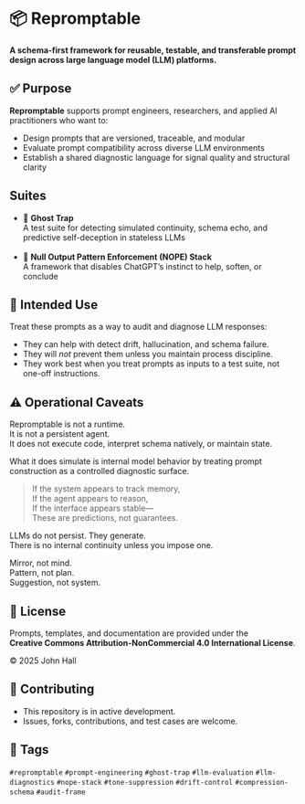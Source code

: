 # 📦 Repromptable

**A schema-first framework for reusable, testable, and transferable prompt design across large language model (LLM) platforms.**

## ✅ Purpose

**Repromptable** supports prompt engineers, researchers, and applied AI practitioners who want to:

- Design prompts that are versioned, traceable, and modular
- Evaluate prompt compatibility across diverse LLM environments
- Establish a shared diagnostic language for signal quality and structural clarity

## Suites

- 👻 **Ghost Trap**  
  A test suite for detecting simulated continuity, schema echo, and predictive self-deception in stateless LLMs <br />&nbsp;<br />
- 🧱 **Null Output Pattern Enforcement (NOPE) Stack**  
  A framework that disables ChatGPT’s instinct to help, soften, or conclude

## 🧪 Intended Use

Treat these prompts as a way to audit and diagnose LLM responses:

- They can help with detect drift, hallucination, and schema failure.
- They will *not* prevent them unless you maintain process discipline.
- They work best when you treat prompts as inputs to a test suite, not one-off instructions.

## ⚠️ Operational Caveats

Repromptable is not a runtime. \
It is not a persistent agent. \
It does not execute code, interpret schema natively, or maintain state.

What it does simulate is internal model behavior by treating prompt construction as a controlled diagnostic surface.

> If the system appears to track memory, \
> If the agent appears to reason, \
> If the interface appears stable— \
> These are predictions, not guarantees.

LLMs do not persist. They generate. \
There is no internal continuity unless you impose one.

Mirror, not mind. \
Pattern, not plan. \
Suggestion, not system.

## 📜 License

Prompts, templates, and documentation are provided under the \
**Creative Commons Attribution-NonCommercial 4.0 International License**.

© 2025 John Hall

## 🔧 Contributing

- This repository is in active development.
- Issues, forks, contributions, and test cases are welcome.

## 🧭 Tags

`#repromptable` `#prompt-engineering` `#ghost-trap` `#llm-evaluation` `#llm-diagnostics` `#nope-stack` `#tone-suppression` `#drift-control` `#compression-schema` `#audit-frame`
